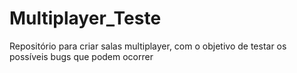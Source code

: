 # Multiplayer_Teste
Repositório para criar salas multiplayer, com o objetivo de testar os possíveis bugs que podem ocorrer
